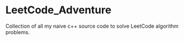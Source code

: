 # LeetCode_Adventure
Collection of all my naive c++ source code to solve LeetCode algorithm problems.  
